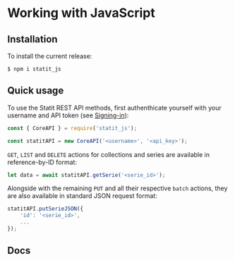 # Working with JavaScript

## Installation

To install the current release:

```
$ npm i statit_js
```

## Quick usage

To use the Statit REST API methods, first authenthicate yourself with your username and API token (see [Signing-in](https://help.gostatit.com/excel/signin/#authentication)):

```js
const { CoreAPI } = require('statit_js');

const statitAPI = new CoreAPI('<username>', '<api_key>');
```

`GET`, `LIST` and `DELETE` actions for collections and series are available in reference-by-ID format:

```js
let data = await statitAPI.getSerie('<serie_id>');
```

Alongside with the remaining `PUT` and all their respective `batch`  actions, they are also available in standard JSON request format:

```js
statitAPI.putSerieJSON({
    'id': '<serie_id>',
    ...
});
```

## Docs
